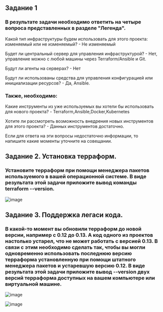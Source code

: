 ## Задание 1
### В результате задачи необходимо ответить на четыре вопроса представленных в разделе "Легенда".

Какой тип инфраструктуры будем использовать для этого проекта: изменяемый или не изменяемый? - Не изменяемый

Будет ли центральный сервер для управления инфраструктурой? - Нет, управление можно с любой машины через Terraform/Ansible и Git.

Будут ли агенты на серверах? - Нет

Будут ли использованы средства для управления конфигурацией или инициализации ресурсов? - Да, Ansible.

### Также, необходимо:

Какие инструменты из уже используемых вы хотели бы использовать для нового проекта? - Terraform,Ansible,Docker,Kubernetes

Хотите ли рассмотреть возможность внедрения новых инструментов для этого проекта? - Данных инструментов достаточно.

Если для ответа на эти вопросы недостаточно информации, то напишите какие моменты уточните на совещании.

## Задание 2. Установка терраформ.
### Установите терраформ при помощи менеджера пакетов используемого в вашей операционной системе. В виде результата этой задачи приложите вывод команды terraform --version.

![image](https://github.com/dikalov/devops-28/assets/126553776/7940bdfd-b8a1-41e2-8ad7-ffdb7627578e)

## Задание 3. Поддержка легаси кода.
### В какой-то момент вы обновили терраформ до новой версии, например с 0.12 до 0.13. А код одного из проектов настолько устарел, что не может работать с версией 0.13. В связи с этим необходимо сделать так, чтобы вы могли одновременно использовать последнюю версию терраформа установленную при помощи штатного менеджера пакетов и устаревшую версию 0.12. В виде результата этой задачи приложите вывод --version двух версий терраформа доступных на вашем компьютере или виртуальной машине.

![image](https://github.com/dikalov/devops-28/assets/126553776/aee9e64c-0274-4e28-8d7b-e280e5c386aa)

![image](https://github.com/dikalov/devops-28/assets/126553776/7855d206-7d3c-4bd0-9fd4-daf25b057813)

